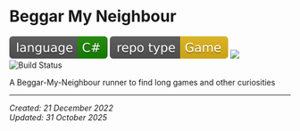 # Beggar My Neighbour

<a href="https://docs.microsoft.com/en-us/dotnet/csharp/"><img src="https://raw.githubusercontent.com/Wycott/RepositoryResources/main/Graphics/language-csharp.svg" title="Language C#" alt="Language C#"></a>
<a href="https://github.com/Wycott/RepositoryResources/blob/main/REPOTYPE.md"><img src="https://raw.githubusercontent.com/Wycott/RepositoryResources/main/Graphics/repo%20type-Game-yellow.svg" title="Game" alt="Game"></a>
<img src="https://img.shields.io/badge/.NET_Core-9-red">
![Build Status](https://github.com/Wycott/BeggarMyNeighbour/actions/workflows/dotnet.yml/badge.svg)

A Beggar-My-Neighbour runner to find long games and other curiosities

---

*Created: 21 December 2022*  
*Updated: 31 October 2025*

